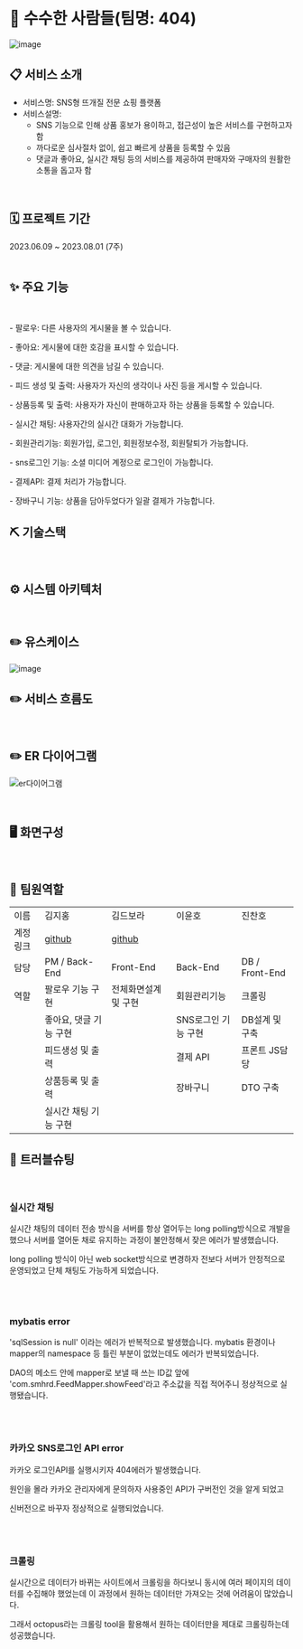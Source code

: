 # 🧶 수수한 사람들(팀명: 404)
![image](https://github.com/2023-SMHRD-SW-DataDesign-1/404-change-/assets/105475267/2072f8e2-2fe5-4b9c-a09e-df230e3d7bb4)


## 📋 서비스 소개
* 서비스명: SNS형 뜨개질 전문 쇼핑 플랫폼
* 서비스설명:
  - SNS 기능으로 인해 상품 홍보가 용이하고, 접근성이 높은 서비스를 구현하고자 함
  - 까다로운 심사절차 없이, 쉽고 빠르게 상품을 등록할 수 있음
  - 댓글과 좋아요, 실시간 채팅 등의 서비스를 제공하여 판매자와 구매자의 원활한 소통을 돕고자 함
<br>

## 🗓️ 프로젝트 기간
2023.06.09 ~ 2023.08.01 (7주)
<br>
<br>

## ✨ 주요 기능
<br>
<P>- 팔로우: 다른 사용자의 게시물을 볼 수 있습니다.</P>                           
<P>- 좋아요: 게시물에 대한 호감을 표시할 수 있습니다. </P>                            
<P>- 댓글: 게시물에 대한 의견을 남길 수 있습니다. </P>     
<P>- 피드 생성 및 출력: 사용자가 자신의 생각이나 사진 등을 게시할 수 있습니다. </P>    
<P>- 상품등록 및 출력: 사용자가 자신이 판매하고자 하는 상품을 등록할 수 있습니다.  </P>  
<P>- 실시간 채팅: 사용자간의 실시간 대화가 가능합니다.        </P>
<P>- 회원관리기능: 회원가입, 로그인, 회원정보수정, 회원탈퇴가 가능합니다. </P>
<P>- sns로그인 기능: 소셜 미디어 계정으로 로그인이 가능합니다. </P>
<P>- 결제API: 결제 처리가 가능합니다.    </P>
<P>- 장바구니 기능: 상품을 담아두었다가 일괄 결제가 가능합니다.   </P>

## ⛏️ 기술스택
<br>

## ⚙️ 시스템 아키텍처
<br>

## ✏️ 유스케이스
![image](https://github.com/2023-SMHRD-SW-DataDesign-1/404-change-/assets/134522874/95226750-63e2-44ac-9193-0dd155e1ad58)


## ✏️ 서비스 흐름도
<br>

## ✏️ ER 다이어그램
![er다이어그램](https://github.com/2023-SMHRD-SW-DataDesign-1/404-change-/assets/105475267/5d6c8d7f-e6d7-490c-8c81-499411820801)

<br>
 
## 🖥️ 화면구성
<br>

## 👑 팀원역할

<table>
  <tr>
    <td>이름</td>
    <td>김지홍</td>
    <td>김드보라</td> 
    <td>이윤호</td>
    <td>진찬호</td>
  </tr>
    <tr>
    <td>계정링크</td>
    <td><a href="https://github.com/philosokey-M" target='_blank>github</a></td>
    <td><a href="https://github.com/DeboraKim1016" target='_blank>github</a></td>
    <td><a href="https://github.com/dldbsgh00005" target='_blank>github</a></td>
    <td><a href="https://github.com/jinchanho" target='_blank>github</a></td>
  </tr>
    <tr>
    <td>담당</td>
    <td> PM / Back-End </td>
    <td> Front-End </td>
    <td> Back-End </td>
    <td> DB / Front-End </td>
  </tr>
  <tr>
    <td>역할</td>
    <td> 팔로우 기능 구현 </td>
    <td> 전체화면설계 및 구현</td>
    <td> 회원관리기능 </td>
    <td> 크롤링 </td>
  </tr>
  <tr>
    <td>  </td>
    <td> 좋아요, 댓글 기능 구현</td>
    <td>   </td>
    <td> SNS로그인 기능 구현 </td>
    <td>  DB설계 및 구축 </td>
  </tr>
  <tr>
    <td>  </td>
    <td> 피드생성 및 출력</td>
    <td>   </td>
    <td> 결제 API </td>
    <td>  프론트 JS담당  </td>
  </tr>
  <tr>
    <td>  </td>
    <td> 상품등록 및 출력</td>
    <td>   </td>
    <td> 장바구니 </td>
    <td>  DTO 구축  </td>
  </tr>
  <tr>
    <td>  </td>
    <td> 실시간 채팅 기능 구현</td>
    <td>   </td>
    <td>   </td>
    <td>   </td>
  </tr> 
</table>




## 🔑 트러블슈팅
<br>
<h3>실시간 채팅 </h3>
<p>실시간 채팅의 데이터 전송 방식을 서버를 항상 열어두는 long polling방식으로 개발을 했으나 서버를 열어둔 채로 유지하는 과정이 불안정해서 잦은 에러가 발생했습니다.</p>
<p>long polling 방식이 아닌 web socket방식으로 변경하자 전보다 서버가 안정적으로 운영되었고 단체 채팅도 가능하게 되었습니다. </p>
<br>
<br>
<h3>mybatis error </h3>
<p>'sqlSession is null' 이라는 에러가 반복적으로 발생했습니다. mybatis 환경이나 mapper의 namespace 등 틀린 부분이 없었는데도 에러가 반복되었습니다.</p>
<p>DAO의 메소드 안에 mapper로 보낼 때 쓰는 ID값 앞에 'com.smhrd.FeedMapper.showFeed'라고 주소값을 직접 적어주니 정상적으로 실행됐습니다. </p>
<br>
<br>
<h3>카카오 SNS로그인 API error </h3>
<p>카카오 로그인API를 실행시키자 404에러가 발생했습니다.</p>
<p>원인을 몰라 카카오 관리자에게 문의하자 사용중인 API가 구버전인 것을 알게 되었고</p>
<p>신버전으로 바꾸자 정상적으로 실행되었습니다.</p>
<br>
<br>
<h3>크롤링 </h3>
<p>실시간으로 데이터가 바뀌는 사이트에서 크롤링을 하다보니 동시에 여러 페이지의 데이터를 수집해야 했었는데 이 과정에서 원하는 데이터만 가져오는 것에 어려움이 많았습니다.</p>
<p>그래서 octopus라는 크롤링 tool을 활용해서 원하는 데이터만을 제대로 크롤링하는데 성공했습니다.</p>
